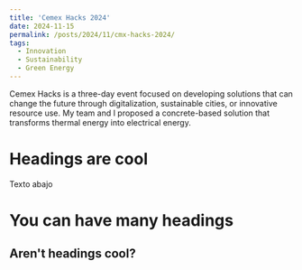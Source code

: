 ```yaml
---
title: 'Cemex Hacks 2024'
date: 2024-11-15
permalink: /posts/2024/11/cmx-hacks-2024/
tags:
  - Innovation
  - Sustainability
  - Green Energy
---
```


Cemex Hacks is a three-day event focused on developing solutions that can change the future through digitalization, sustainable cities, or innovative resource use. My team and I proposed a concrete-based solution that transforms thermal energy into electrical energy.

Headings are cool
======
Texto abajo


You can have many headings
======

Aren't headings cool?
------